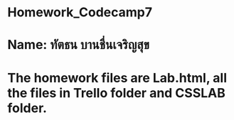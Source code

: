 # Homework_Codecamp7

# Name: ทัตธน บานชื่นเจริญสุข

# The homework files are Lab.html, all the files in Trello folder and CSSLAB folder.
